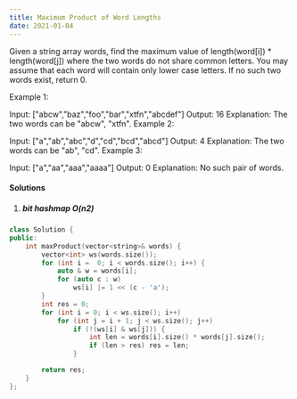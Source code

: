```yaml
---
title: Maximum Product of Word Lengths
date: 2021-01-04
---
```

Given a string array words, find the maximum value of length(word[i]) * length(word[j]) where the two words do not share common letters. You may assume that each word will contain only lower case letters. If no such two words exist, return 0.

Example 1:

Input: ["abcw","baz","foo","bar","xtfn","abcdef"]
Output: 16 
Explanation: The two words can be "abcw", "xtfn".
Example 2:

Input: ["a","ab","abc","d","cd","bcd","abcd"]
Output: 4 
Explanation: The two words can be "ab", "cd".
Example 3:

Input: ["a","aa","aaa","aaaa"]
Output: 0 
Explanation: No such pair of words.

#### Solutions

1. ##### bit hashmap O(n2)

```cpp
class Solution {
public:
    int maxProduct(vector<string>& words) {
        vector<int> ws(words.size());
        for (int i =  0; i < words.size(); i++) {
            auto & w = words[i];
            for (auto c : w)
                ws[i] |= 1 << (c - 'a');
        }
        int res = 0;
        for (int i = 0; i < ws.size(); i++)
            for (int j = i + 1; j < ws.size(); j++)
                if (!(ws[i] & ws[j])) {
                    int len = words[i].size() * words[j].size();
                    if (len > res) res = len;
                }

        return res;
    }
};
```